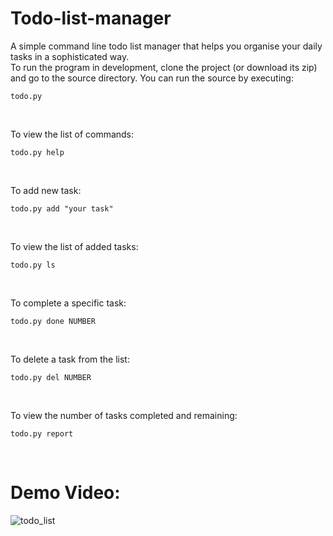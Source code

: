 # Todo-list-manager
A simple command line todo list manager that helps you organise your daily tasks in a sophisticated way.<br />
To run the program in development, clone the project (or download its zip) and go to the source directory. You can run the source by executing:
```
todo.py
```
<br />

To view the list of commands:
```
todo.py help
```
<br />

To add new task:
```
todo.py add "your task"
```
<br />

To view the list of added tasks:
```
todo.py ls
```
<br />

To complete a specific task:
```
todo.py done NUMBER
```
<br />

To delete a task from the list:
```
todo.py del NUMBER
```
<br />

To view the number of tasks completed and remaining:
```
todo.py report
```
<br />


# Demo Video:
![todo_list](https://user-images.githubusercontent.com/43297280/105624562-b14aeb00-5e4a-11eb-8367-2d314edc2f5e.gif)



